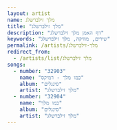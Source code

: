 ```yaml
---
layout: artist
name: מלך זילברשלג
title: "מלך זילברשלג"
description: "דף האמן מלך זילברשלג"
keywords: "שירים, מוזיקה, מלך זילברשלג"
permalink: /artists/מלך-זילברשלג
redirect_from:
  - /artists/list/מלך זילברשלג
songs:
  - number: "32903"
    name: "כמו מלך - רמיקס"
    album: "סינגלים"
    artist: "מלך זילברשלג"
  - number: "32904"
    name: "כמו מלך"
    album: "סינגלים"
    artist: "מלך זילברשלג"
---
```


